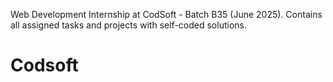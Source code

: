 Web Development Internship at CodSoft - Batch B35 (June 2025). Contains all assigned tasks and projects with self-coded solutions.
# Codsoft
